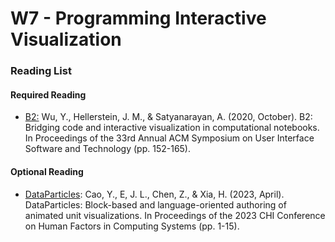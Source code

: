 # W7 - Programming Interactive Visualization



### Reading List

#### Required Reading

* [B2:](https://vis.csail.mit.edu/pubs/b2/) Wu, Y., Hellerstein, J. M., & Satyanarayan, A. (2020, October). B2: Bridging code and interactive visualization in computational notebooks. In Proceedings of the 33rd Annual ACM Symposium on User Interface Software and Technology (pp. 152-165).

#### Optional Reading

* [DataParticles](https://rrrima.github.io/dataparticles.html): Cao, Y., E, J. L., Chen, Z., & Xia, H. (2023, April). DataParticles: Block-based and language-oriented authoring of animated unit visualizations. In Proceedings of the 2023 CHI Conference on Human Factors in Computing Systems (pp. 1-15).
